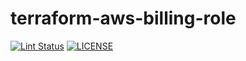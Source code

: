 # terraform-aws-billing-role

[![Lint Status](https://github.com/DNXLabs/terraform-aws-billing/workflows/Lint/badge.svg)](https://github.com/DNXLabs/terraform-aws-billing/actions)
[![LICENSE](https://img.shields.io/github/license/DNXLabs/terraform-aws-billing)](https://github.com/DNXLabs/terraform-aws-billing/blob/master/LICENSE)